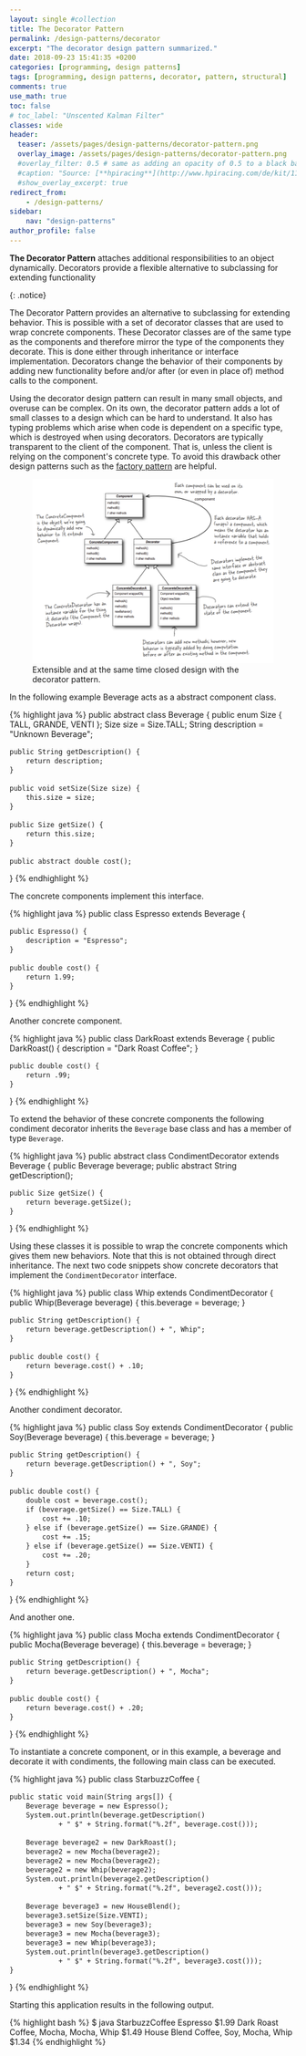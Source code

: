 ```yaml
---
layout: single #collection
title: The Decorator Pattern
permalink: /design-patterns/decorator
excerpt: "The decorator design pattern summarized."
date: 2018-09-23 15:41:35 +0200
categories: [programming, design patterns]
tags: [programming, design patterns, decorator, pattern, structural]
comments: true
use_math: true
toc: false
# toc_label: "Unscented Kalman Filter"
classes: wide
header:
  teaser: /assets/pages/design-patterns/decorator-pattern.png
  overlay_image: /assets/pages/design-patterns/decorator-pattern.png
  #overlay_filter: 0.5 # same as adding an opacity of 0.5 to a black background
  #caption: "Source: [**hpiracing**](http://www.hpiracing.com/de/kit/114343)"
  #show_overlay_excerpt: true
redirect_from:
    - /design-patterns/
sidebar:
    nav: "design-patterns"
author_profile: false
---
```


<p>
<b>The Decorator Pattern</b> attaches additional
responsibilities to an object dynamically.
Decorators provide a flexible alternative to
subclassing for extending functionality
</p>
{: .notice}

The Decorator Pattern provides an alternative to subclassing for extending behavior. This is possible
with a set of decorator classes that are used to wrap concrete components. These
Decorator classes are of the same type as the components and therefore mirror the type of the components they decorate.
This is done either through inheritance or interface implementation. Decorators change the behavior of their components by adding
new functionality before and/or after (or even in place of) method calls to the component.

Using the decorator design pattern can result in many small objects, and overuse can be complex.
On its own, the decorator pattern adds a lot of small classes to a design which can be
hard to understand. It also has typing problems which arise when code is dependent on a specific type,
which is destroyed when using decorators. Decorators are typically transparent to the client of the
component. That is, unless the client is relying on the component's concrete type. To avoid this
drawback other design patterns such as the [factory pattern](/design-patterns/factory) are helpful. 


<figure>
    <a href="/assets/pages/design-patterns/decorator-pattern.png"><img src="/assets/pages/design-patterns/decorator-pattern.png"></a>
    <figcaption>Extensible and at the same time closed design with the decorator pattern.</figcaption>
</figure>

In the following example Beverage acts as a abstract component class.

{% highlight java %}
public abstract class Beverage {
	public enum Size { TALL, GRANDE, VENTI };
	Size size = Size.TALL;
	String description = "Unknown Beverage";

	public String getDescription() {
		return description;
	}

	public void setSize(Size size) {
		this.size = size;
	}

	public Size getSize() {
		return this.size;
	}

	public abstract double cost();
}
{% endhighlight %}

The concrete components implement this interface.

{% highlight java %}
public class Espresso extends Beverage {

	public Espresso() {
		description = "Espresso";
	}

	public double cost() {
		return 1.99;
	}
}
{% endhighlight %}

Another concrete component.

{% highlight java %}
public class DarkRoast extends Beverage {
	public DarkRoast() {
		description = "Dark Roast Coffee";
	}

	public double cost() {
		return .99;
	}
}
{% endhighlight %}


To extend the behavior of these concrete components the following condiment decorator inherits the `Beverage` base class
and has a member of type `Beverage`.

{% highlight java %}
public abstract class CondimentDecorator extends Beverage {
	public Beverage beverage;
	public abstract String getDescription();

	public Size getSize() {
		return beverage.getSize();
	}
}
{% endhighlight %}

Using these classes it is possible to wrap the concrete components which gives them
new behaviors. Note that this is not obtained through direct inheritance.
The next two code snippets show concrete decorators that implement the `CondimentDecorator` interface.

{% highlight java %}
public class Whip extends CondimentDecorator {
	public Whip(Beverage beverage) {
		this.beverage = beverage;
	}

	public String getDescription() {
		return beverage.getDescription() + ", Whip";
	}

	public double cost() {
		return beverage.cost() + .10;
	}
}
{% endhighlight %}

Another condiment decorator.

{% highlight java %}
public class Soy extends CondimentDecorator {
	public Soy(Beverage beverage) {
		this.beverage = beverage;
	}

	public String getDescription() {
		return beverage.getDescription() + ", Soy";
	}

	public double cost() {
		double cost = beverage.cost();
		if (beverage.getSize() == Size.TALL) {
			cost += .10;
		} else if (beverage.getSize() == Size.GRANDE) {
			cost += .15;
		} else if (beverage.getSize() == Size.VENTI) {
			cost += .20;
		}
		return cost;
	}
}
{% endhighlight %}

And another one.

{% highlight java %}
public class Mocha extends CondimentDecorator {
	public Mocha(Beverage beverage) {
		this.beverage = beverage;
	}

	public String getDescription() {
		return beverage.getDescription() + ", Mocha";
	}

	public double cost() {
		return beverage.cost() + .20;
	}
}
{% endhighlight %}

To instantiate a concrete component, or in this example, a beverage and decorate it with condiments,
the following main class can be executed.

{% highlight java %}
public class StarbuzzCoffee {

	public static void main(String args[]) {
		Beverage beverage = new Espresso();
		System.out.println(beverage.getDescription()
				+ " $" + String.format("%.2f", beverage.cost()));

		Beverage beverage2 = new DarkRoast();
		beverage2 = new Mocha(beverage2);
		beverage2 = new Mocha(beverage2);
		beverage2 = new Whip(beverage2);
		System.out.println(beverage2.getDescription()
				+ " $" + String.format("%.2f", beverage2.cost()));

		Beverage beverage3 = new HouseBlend();
		beverage3.setSize(Size.VENTI);
		beverage3 = new Soy(beverage3);
		beverage3 = new Mocha(beverage3);
		beverage3 = new Whip(beverage3);
		System.out.println(beverage3.getDescription()
				+ " $" + String.format("%.2f", beverage3.cost()));
	}
}
{% endhighlight %}

Starting this application results in the following output.

{% highlight bash %}
$ java StarbuzzCoffee
Espresso $1.99
Dark Roast Coffee, Mocha, Mocha, Whip $1.49
House Blend Coffee, Soy, Mocha, Whip $1.34
{% endhighlight %}

